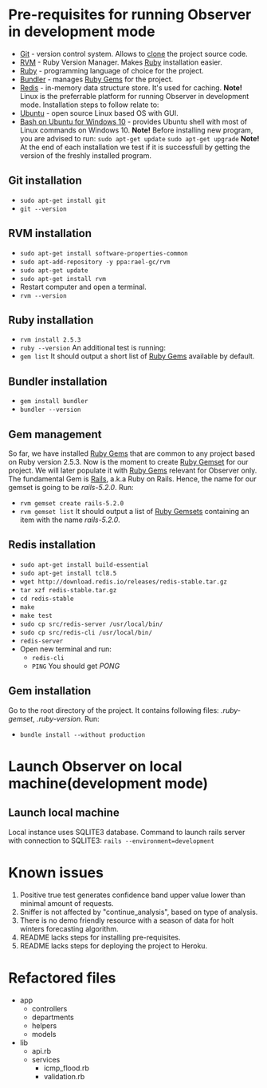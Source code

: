 # Pre-requisites for running Observer in development mode
  * [Git](https://git-scm.com/) - version control system. Allows to [clone](https://git-scm.com/docs/git-clone) the project source code.
  * [RVM](https://rvm.io/) - Ruby Version Manager. Makes [Ruby](https://www.ruby-lang.org/en/) installation easier.
  * [Ruby](https://www.ruby-lang.org/en/) - programming language of choice for the project.
  * [Bundler](https://bundler.io/) - manages [Ruby Gems](https://rubygems.org/gems) for the project.
  * [Redis](https://redis.io/) - in-memory data structure store. It's used for caching.
**Note!** Linux is the preferrable platform for running Observer in development mode. Installation steps to follow relate to:
  * [Ubuntu](https://www.ubuntu.com/download/desktop) - open source Linux based OS with GUI.
  * [Bash on Ubuntu for Windows 10](https://www.windowscentral.com/how-install-bash-shell-command-line-windows-10) - provides Ubuntu shell with most of Linux commands on Windows 10.
**Note!** Before installing new program, you are advised to run:
  `sudo apt-get update`
  `sudo apt-get upgrade`
**Note!** At the end of each installation we test if it is successfull by getting the version of the freshly installed program.
## Git installation
  * `sudo apt-get install git`
  * `git --version`
## RVM installation
  * `sudo apt-get install software-properties-common`
  * `sudo apt-add-repository -y ppa:rael-gc/rvm`
  * `sudo apt-get update`
  * `sudo apt-get install rvm`
  * Restart computer and open a terminal.
  * `rvm --version`
## Ruby installation
  * `rvm install 2.5.3`
  * `ruby --version`
An additional test is running:
  * `gem list`
    It should output a short list of [Ruby Gems](https://rubygems.org/gems) available by default.
## Bundler installation
  * `gem install bundler`
  * `bundler --version`
## Gem management
So far, we have installed [Ruby Gems](https://rubygems.org/gems) that are common to any project based on Ruby version 2.5.3.
Now is the moment to create [Ruby Gemset](https://rvm.io/gemsets/basics) for our project.
We will later populate it with [Ruby Gems](https://rubygems.org/gems) relevant for Observer only.
The fundamental Gem is [Rails](https://rubygems.org/gems/rails/versions/5.0.0), a.k.a Ruby on Rails. Hence, the name for our gemset is going to be *rails-5.2.0*. Run:
  * `rvm gemset create rails-5.2.0`
  * `rvm gemset list`
    It should output a list of [Ruby Gemsets](https://rvm.io/gemsets/basics) containing an item with the name *rails-5.2.0*.
## Redis installation
  * `sudo apt-get install build-essential`
  * `sudo apt-get install tcl8.5`
  * `wget http://download.redis.io/releases/redis-stable.tar.gz`
  * `tar xzf redis-stable.tar.gz`
  * `cd redis-stable`
  * `make`
  * `make test`
  * `sudo cp src/redis-server /usr/local/bin/`
  * `sudo cp src/redis-cli /usr/local/bin/`
  * `redis-server`
  * Open new terminal and run:
    - `redis-cli`
    - `PING`
      You should get *PONG*
## Gem installation
Go to the root directory of the project. It contains following files: *.ruby-gemset*, *.ruby-version*. Run:
  * `bundle install --without production`
# Launch Observer on local machine(development mode)

## Launch local machine
Local instance uses SQLITE3 database.
Command to launch rails server with connection to SQLITE3: `rails --environment=development`

# Known issues
  1. Positive true test generates confidence band upper value lower than minimal amount of requests.
  2. Sniffer is not affected by "continue_analysis", based on type of analysis.
  3. There is no demo friendly resource with a season of data for holt winters forecasting algorithm.
  4. README lacks steps for installing pre-requisites.
  5. README lacks steps for deploying the project to Heroku.
# Refactored files
  - app
    - controllers
    - departments
    - helpers
    - models
  - lib
    - api.rb
    - services
      - icmp_flood.rb
      - validation.rb

